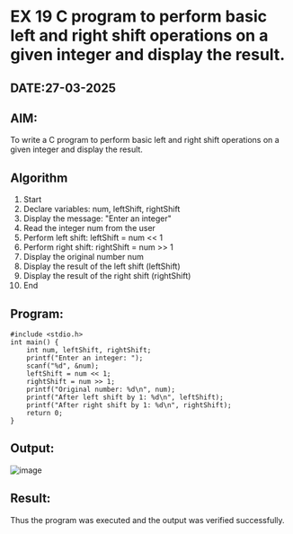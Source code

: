 # EX 19 C program to perform basic left and right shift operations on a given integer and display the result.
## DATE:27-03-2025
## AIM:
To write a C program to perform basic left and right shift operations on a given integer and display the result.

## Algorithm
1. Start
2. Declare variables: num, leftShift, rightShift
3. Display the message: "Enter an integer"
4. Read the integer num from the user
5. Perform left shift: leftShift = num << 1
6. Perform right shift: rightShift = num >> 1
7. Display the original number num
8. Display the result of the left shift (leftShift)
9. Display the result of the right shift (rightShift)
10. End 
## Program:
```
#include <stdio.h>
int main() {
    int num, leftShift, rightShift;
    printf("Enter an integer: ");
    scanf("%d", &num);
    leftShift = num << 1;
    rightShift = num >> 1;
    printf("Original number: %d\n", num);
    printf("After left shift by 1: %d\n", leftShift);
    printf("After right shift by 1: %d\n", rightShift);
    return 0;
}

```

## Output:
![image](https://github.com/user-attachments/assets/f5aa1632-4a5d-4b33-bf4e-9b8f1e25e1d8)





## Result:
Thus the program was executed and the output was verified successfully.
